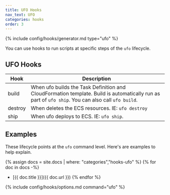 ```yaml
---
title: UFO Hooks
nav_text: UFO
categories: hooks
order: 3
---
```


{% include config/hooks/generator.md type="ufo" %}

You can use hooks to run scripts at specific steps of the `ufo` lifecycle.

## UFO Hooks

Hook | Description
---|---
build | When ufo builds the Task Definition and CloudFormation template. Build is automatically run as part of `ufo ship`. You can also call `ufo build`.
destroy | When deletes the ECS resources. IE: `ufo destroy`
ship | When ufo deploys to ECS. IE: `ufo ship`.

## Examples

These lifecycle points at the `ufo` command level. Here's are examples to help explain.

{% assign docs = site.docs | where: "categories","hooks-ufo" %}
{% for doc in docs -%}
* [{{ doc.title }}]({{ doc.url }})
{% endfor %}

{% include config/hooks/options.md command="ufo" %}
